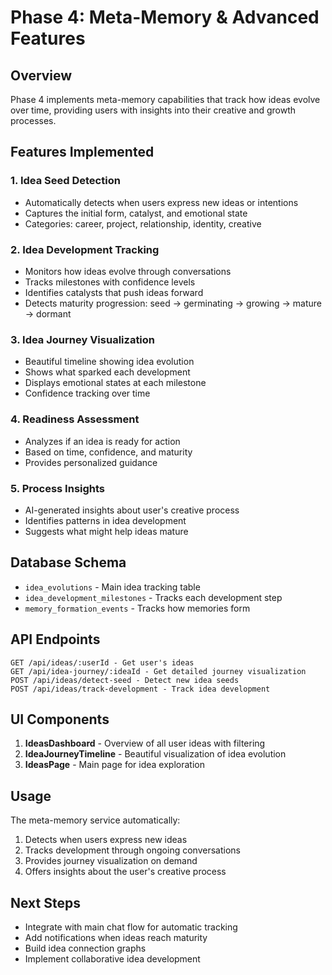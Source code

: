 
# Phase 4: Meta-Memory & Advanced Features

## Overview
Phase 4 implements meta-memory capabilities that track how ideas evolve over time, providing users with insights into their creative and growth processes.

## Features Implemented

### 1. Idea Seed Detection
- Automatically detects when users express new ideas or intentions
- Captures the initial form, catalyst, and emotional state
- Categories: career, project, relationship, identity, creative

### 2. Idea Development Tracking
- Monitors how ideas evolve through conversations
- Tracks milestones with confidence levels
- Identifies catalysts that push ideas forward
- Detects maturity progression: seed → germinating → growing → mature → dormant

### 3. Idea Journey Visualization
- Beautiful timeline showing idea evolution
- Shows what sparked each development
- Displays emotional states at each milestone
- Confidence tracking over time

### 4. Readiness Assessment
- Analyzes if an idea is ready for action
- Based on time, confidence, and maturity
- Provides personalized guidance

### 5. Process Insights
- AI-generated insights about user's creative process
- Identifies patterns in idea development
- Suggests what might help ideas mature

## Database Schema

- `idea_evolutions` - Main idea tracking table
- `idea_development_milestones` - Tracks each development step
- `memory_formation_events` - Tracks how memories form

## API Endpoints

```
GET /api/ideas/:userId - Get user's ideas
GET /api/idea-journey/:ideaId - Get detailed journey visualization
POST /api/ideas/detect-seed - Detect new idea seeds
POST /api/ideas/track-development - Track idea development
```

## UI Components

1. **IdeasDashboard** - Overview of all user ideas with filtering
2. **IdeaJourneyTimeline** - Beautiful visualization of idea evolution
3. **IdeasPage** - Main page for idea exploration

## Usage

The meta-memory service automatically:
1. Detects when users express new ideas
2. Tracks development through ongoing conversations
3. Provides journey visualization on demand
4. Offers insights about the user's creative process

## Next Steps

- Integrate with main chat flow for automatic tracking
- Add notifications when ideas reach maturity
- Build idea connection graphs
- Implement collaborative idea development
